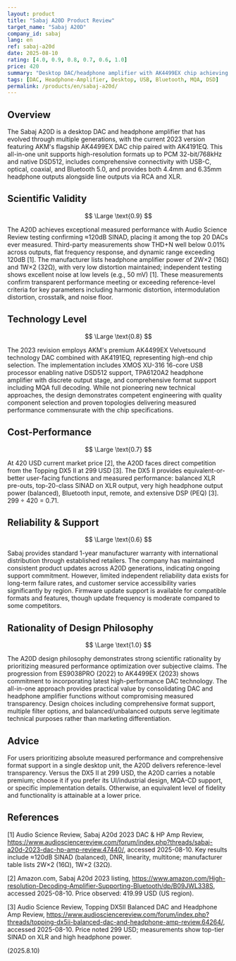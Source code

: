 ```yaml
---
layout: product
title: "Sabaj A20D Product Review"
target_name: "Sabaj A20D"
company_id: sabaj
lang: en
ref: sabaj-a20d
date: 2025-08-10
rating: [4.0, 0.9, 0.8, 0.7, 0.6, 1.0]
price: 420
summary: "Desktop DAC/headphone amplifier with AK4499EX chip achieving reference-level performance (≈120dB SINAD). Offers solid value relative to current 299 USD-class balanced DAC/amp alternatives."
tags: [DAC, Headphone-Amplifier, Desktop, USB, Bluetooth, MQA, DSD]
permalink: /products/en/sabaj-a20d/
---
```


## Overview

The Sabaj A20D is a desktop DAC and headphone amplifier that has evolved through multiple generations, with the current 2023 version featuring AKM's flagship AK4499EX DAC chip paired with AK4191EQ. This all-in-one unit supports high-resolution formats up to PCM 32-bit/768kHz and native DSD512, includes comprehensive connectivity with USB-C, optical, coaxial, and Bluetooth 5.0, and provides both 4.4mm and 6.35mm headphone outputs alongside line outputs via RCA and XLR.

## Scientific Validity

$$ \Large \text{0.9} $$

The A20D achieves exceptional measured performance with Audio Science Review testing confirming ≈120dB SINAD, placing it among the top 20 DACs ever measured. Third-party measurements show THD+N well below 0.01% across outputs, flat frequency response, and dynamic range exceeding 120dB [1]. The manufacturer lists headphone amplifier power of 2W×2 (16Ω) and 1W×2 (32Ω), with very low distortion maintained; independent testing shows excellent noise at low levels (e.g., 50 mV) [1]. These measurements confirm transparent performance meeting or exceeding reference-level criteria for key parameters including harmonic distortion, intermodulation distortion, crosstalk, and noise floor.

## Technology Level

$$ \Large \text{0.8} $$

The 2023 revision employs AKM's premium AK4499EX Velvetsound technology DAC combined with AK4191EQ, representing high-end chip selection. The implementation includes XMOS XU-316 16-core USB processor enabling native DSD512 support, TPA6120A2 headphone amplifier with discrete output stage, and comprehensive format support including MQA full decoding. While not pioneering new technical approaches, the design demonstrates competent engineering with quality component selection and proven topologies delivering measured performance commensurate with the chip specifications.

## Cost-Performance

$$ \Large \text{0.7} $$

At 420 USD current market price [2], the A20D faces direct competition from the Topping DX5 II at 299 USD [3]. The DX5 II provides equivalent-or-better user-facing functions and measured performance: balanced XLR pre-outs, top-20-class SINAD on XLR output, very high headphone output power (balanced), Bluetooth input, remote, and extensive DSP (PEQ) [3]. 299 ÷ 420 = 0.71.

## Reliability & Support

$$ \Large \text{0.6} $$

Sabaj provides standard 1-year manufacturer warranty with international distribution through established retailers. The company has maintained consistent product updates across A20D generations, indicating ongoing support commitment. However, limited independent reliability data exists for long-term failure rates, and customer service accessibility varies significantly by region. Firmware update support is available for compatible formats and features, though update frequency is moderate compared to some competitors.

## Rationality of Design Philosophy

$$ \Large \text{1.0} $$

The A20D design philosophy demonstrates strong scientific rationality by prioritizing measured performance optimization over subjective claims. The progression from ES9038PRO (2022) to AK4499EX (2023) shows commitment to incorporating latest high-performance DAC technology. The all-in-one approach provides practical value by consolidating DAC and headphone amplifier functions without compromising measured transparency. Design choices including comprehensive format support, multiple filter options, and balanced/unbalanced outputs serve legitimate technical purposes rather than marketing differentiation.

## Advice

For users prioritizing absolute measured performance and comprehensive format support in a single desktop unit, the A20D delivers reference-level transparency. Versus the DX5 II at 299 USD, the A20D carries a notable premium; choose it if you prefer its UI/industrial design, MQA-CD support, or specific implementation details. Otherwise, an equivalent level of fidelity and functionality is attainable at a lower price.

## References

[1] Audio Science Review, Sabaj A20d 2023 DAC & HP Amp Review, https://www.audiosciencereview.com/forum/index.php?threads/sabaj-a20d-2023-dac-hp-amp-review.47440/, accessed 2025-08-10. Key results include ≈120dB SINAD (balanced), DNR, linearity, multitone; manufacturer table lists 2W×2 (16Ω), 1W×2 (32Ω).

[2] Amazon.com, Sabaj A20d 2023 listing, https://www.amazon.com/High-resolution-Decoding-Amplifier-Supporting-Bluetooth/dp/B09JWL338S, accessed 2025-08-10. Price observed: 419.99 USD (US region).

[3] Audio Science Review, Topping DX5II Balanced DAC and Headphone Amp Review, https://www.audiosciencereview.com/forum/index.php?threads/topping-dx5ii-balanced-dac-and-headphone-amp-review.64264/, accessed 2025-08-10. Price noted 299 USD; measurements show top-tier SINAD on XLR and high headphone power.

(2025.8.10)